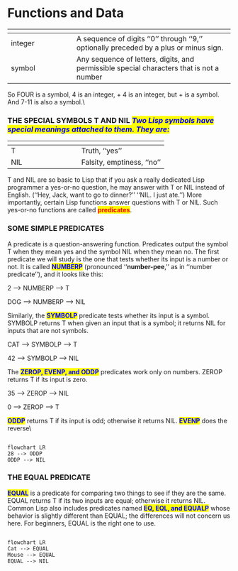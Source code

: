 # Functions and Data

<table data-header-hidden><thead><tr><th width="132"></th><th></th></tr></thead><tbody><tr><td>integer</td><td>A sequence of digits ‘‘0’’ through ‘‘9,’’ optionally preceded by a plus or minus sign.</td></tr><tr><td>symbol<br></td><td>Any sequence of letters, digits, and permissible special characters that is not a number</td></tr></tbody></table>

So FOUR is a symbol, 4 is an integer, + 4 is an integer, but + is a symbol. And 7-11 is also a symbol.\\

### THE SPECIAL SYMBOLS T AND NIL _<mark style="color:blue;">Two Lisp symbols have special meanings attached to them. They are:</mark>_

<table data-header-hidden><thead><tr><th width="143"></th><th></th></tr></thead><tbody><tr><td>T</td><td>Truth, ‘‘yes’’</td></tr><tr><td>NIL</td><td>Falsity, emptiness, ‘‘no’’</td></tr></tbody></table>

T and NIL are so basic to Lisp that if you ask a really dedicated Lisp programmer a yes-or-no question, he may answer with T or NIL instead of English. (‘‘Hey, Jack, want to go to dinner?’’ ‘‘NIL. I just ate.’’) More importantly, certain Lisp functions answer questions with T or NIL. Such yes-or-no functions are called <mark style="color:red;">**predicates**</mark>.

### SOME SIMPLE PREDICATES

A predicate is a question-answering function. Predicates output the symbol T when they mean yes and the symbol NIL when they mean no. The first predicate we will study is the one that tests whether its input is a number or not. It is called <mark style="color:blue;">**NUMBERP**</mark> (pronounced ‘‘**number-pee**,’’ as in ‘‘number predicate’’), and it looks like this:

2 --> NUMBERP --> T

DOG --> NUMBERP --> NIL

Similarly, the <mark style="color:blue;">**SYMBOLP**</mark> predicate tests whether its input is a symbol. SYMBOLP returns T when given an input that is a symbol; it returns NIL for inputs that are not symbols.

CAT --> SYMBOLP --> T

42 --> SYMBOLP --> NIL

The <mark style="color:blue;">**ZEROP, EVENP, and ODDP**</mark> predicates work only on numbers. ZEROP returns T if its input is zero.

35 --> ZEROP --> NIL

0 --> ZEROP --> T

<mark style="color:blue;">**ODDP**</mark> returns T if its input is odd; otherwise it returns NIL. <mark style="color:blue;">**EVENP**</mark> does the reverse\\

```mermaid

flowchart LR
28 --> ODDP 
ODDP --> NIL
```







### THE EQUAL PREDICATE

<mark style="color:blue;">**EQUAL**</mark> is a predicate for comparing two things to see if they are the same. EQUAL returns T if its two inputs are equal; otherwise it returns NIL. Common Lisp also includes predicates named <mark style="color:blue;">**EQ, EQL, and EQUALP**</mark> whose behavior is slightly different than EQUAL; the differences will not concern us here. For beginners, EQUAL is the right one to use.

```mermaid

flowchart LR
Cat --> EQUAL
Mouse --> EQUAL
EQUAL --> NIL

```
